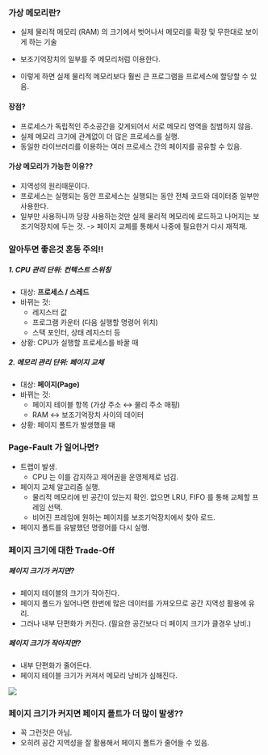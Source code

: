 
### 가상 메모리란?

- 실제 물리적 메모리 (RAM) 의 크기에서 벗어나서 메모리를 확장 및 무한대로 보이게 하는 기술

- 보조기억장치의 일부를 주 메모리처럼 이용한다. 
- 이렇게 하면 실제 물리적 메모리보다 훨씬 큰 프로그램을 프로세스에 할당할 수 있음. 

#### 장점? 

- 프로세스가 독립적인 주소공간을 갖게되어서 서로 메모리 영역을 침범하지 않음. 
- 실제 메모리 크기에 관계없이 더 많은 프로세스를 실행.
- 동일한 라이브러리를 이용하는 여러 프로세스 간의 페이지를 공유할 수 있음. 

#### 가상 메모리가 가능한 이유??

- 지역성의 원리때문이다. 
- 프로세스는 실행되는 동안 프로세스는 실행되는 동안 전체 코드와 데이터중 일부만 사용한다. 
- 일부만 사용하니까 당장 사용하는것만 실제 물리적 메모리에 로드하고 나머지는 보조기억장치에 두는 것. 
 -> 페이지 교체를 통해서 나중에 필요한거 다시 재적재. 


### 알아두면 좋은것 혼동 주의!!

##### 1. **CPU 관리 단위: 컨텍스트 스위칭**

- 대상: **프로세스 / 스레드**
- 바뀌는 것:
    - 레지스터 값
    - 프로그램 카운터 (다음 실행할 명령어 위치)
    - 스택 포인터, 상태 레지스터 등
- 상황: CPU가 실행할 프로세스를 바꿀 때
    
##### 2. **메모리 관리 단위: 페이지 교체**

- 대상: **페이지(Page)**
- 바뀌는 것:
    - 페이지 테이블 항목 (가상 주소 ↔ 물리 주소 매핑)
    - RAM ↔ 보조기억장치 사이의 데이터
- 상황: 페이지 폴트가 발생했을 때

### Page-Fault 가 일어나면? 

- 트랩이 발생.
	- CPU 는 이를 감지하고 제어권을 운영체제로 넘김. 
- 페이지 교체 알고리즘 실행. 
	- 물리적 메모리에 빈 공간이 있는지 확인. 없으면 LRU, FIFO 를 통해 교체할 프레임 선택.
	- 비어진 프레임에 원하는 페이지를 보조기억장치에서 찾아 로드. 
- 페이지 폴트를 유발했던 명령어를 다시 실행. 


### **페이지 크기에 대한 Trade-Off**

##### 페이지 크기가 커지면? 

- 페이지 테이블의 크기가 작아진다.
- 페이지 폴드가 일어나면 한번에 많은 데이터를 가져오므로 공간 지역성 활용에 유리.
- 그러나 내부 단편화가 커진다. (필요한 공간보다 더 페이지 크기가 클경우 낭비.)

##### 페이지 크기가 작아지면? 

- 내부 단편화가 줄어든다. 
- 페이지 테이블 크기가 커져서 메모리 낭비가 심해진다. 

![](https://i.imgur.com/7liMjXM.png)

### 페이지 크기가 커지면 페이지 폴트가 더 많이 발생??

- 꼭 그런것은 아님. 
- 오히려 공간 지역성을 잘 활용해서 페이지 폴트가 줄어들 수 있음. 



















